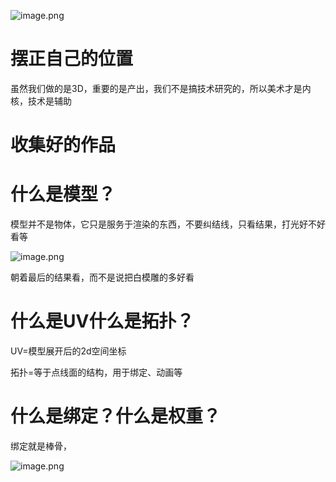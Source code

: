 ![image.png](https://cdn.jsdelivr.net/gh/ymingZ/note-gen-image-sync@main/2025-08/1b17ba0e-1fe1-401e-aee0-d1dc52613d94.png)

# 摆正自己的位置

虽然我们做的是3D，重要的是产出，我们不是搞技术研究的，所以美术才是内核，技术是辅助

# 收集好的作品

# 什么是模型？

模型并不是物体，它只是服务于渲染的东西，不要纠结线，只看结果，打光好不好看等

![image.png](https://cdn.jsdelivr.net/gh/ymingZ/note-gen-image-sync@main/2025-08/8de4b0c4-78a6-4b7a-9a11-1514886b0217.png)

朝着最后的结果看，而不是说把白模雕的多好看

# 什么是UV什么是拓扑？

UV=模型展开后的2d空间坐标

拓扑=等于点线面的结构，用于绑定、动画等

# 什么是绑定？什么是权重？

绑定就是棒骨，


![image.png](https://cdn.jsdelivr.net/gh/ymingZ/note-gen-image-sync@main/2025-08/022e0305-052a-43ec-b409-31210511a2a7.png)
